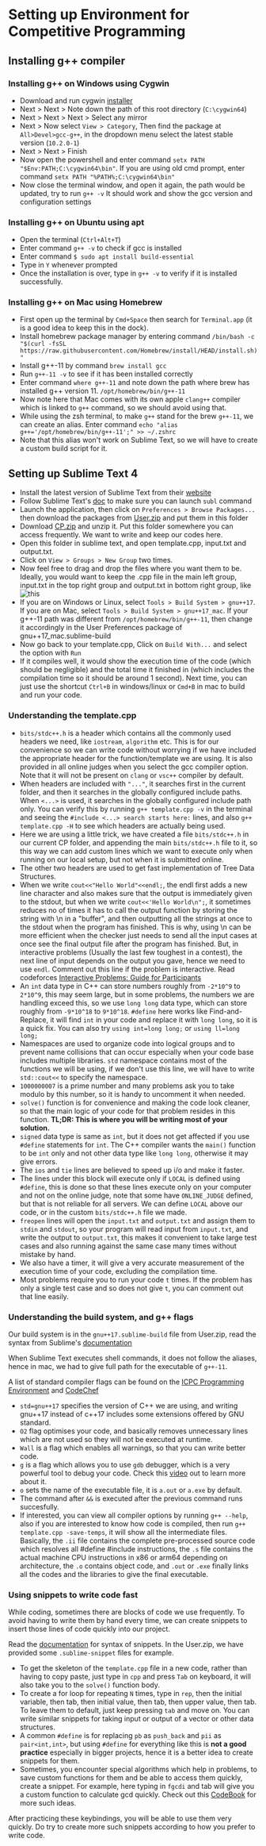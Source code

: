 # Setting up Environment for Competitive Programming

## Installing g++ compiler

### Installing g++ on Windows using Cygwin
* Download and run cygwin [installer](https://cygwin.com/setup-x86_64.exe)
* Next > Next > Note down the path of this root directory (`C:\cygwin64`)
* Next > Next > Next > Select any mirror
* Next > Now select `View > Category`, Then find the package at `All>Devel>gcc-g++`, in the dropdown menu select the latest stable version (`10.2.0-1`)
* Next > Next > Finish
* Now open the powershell and enter command `setx PATH "$Env:PATH;C:\cygwin64\bin"`. If you are using old cmd prompt, enter command `setx PATH "%PATH%;C:\cygwin64\bin"`
* Now close the terminal window, and open it again, the path would be updated, try to run `g++ -v` It should work and show the gcc version and configuration settings

### Installing g++ on Ubuntu using apt
* Open the terminal (`Ctrl+Alt+T`)
* Enter command `g++ -v` to check if gcc is installed
* Enter command `$ sudo apt install build-essential`
* Type in `Y` whenever prompted
* Once the installation is over, type in `g++ -v` to verify if it is installed successfully.

### Installing g++ on Mac using Homebrew
* First open up the terminal by `Cmd+Space` then search for `Terminal.app` (it is a good idea to keep this in the dock). 
* Install homebrew package manager by entering command `/bin/bash -c "$(curl -fsSL https://raw.githubusercontent.com/Homebrew/install/HEAD/install.sh)"`
* Install g++-11 by command `brew install gcc`
* Run `g++-11 -v` to see if it has been installed correctly
* Enter command `where g++-11` and note down the path where brew has installed g++ version 11. `/opt/homebrew/bin/g++-11`
* Now note here that Mac comes with its own apple `clang++` compiler which is linked to `g++` command, so we should avoid using that.
* While using the zsh terminal, to make `g++` stand for the brew `g++-11`, we can create an alias. Enter command `echo "alias g++='/opt/homebrew/bin/g++-11';" >> ~/.zshrc`
* Note that this alias won't work on Sublime Text, so we will have to create a custom build script for it.

## Setting up Sublime Text 4
* Install the latest version of Sublime Text from their [website](https://www.sublimetext.com/)
* Follow Sublime Text's [doc](https://www.sublimetext.com/docs/command_line.html) to make sure you can launch `subl` command
* Launch the application, then click on `Preferences > Browse Packages...` then download the packages from [User.zip]() and put them in this folder
* Download [CP.zip]() and unzip it. Put this folder somewhere you can access frequently. We want to write and keep our codes here.
* Open this folder in sublime text, and open template.cpp, input.txt and output.txt.
* Click on `View > Groups > New Group` two times.
* Now feel free to drag and drop the files where you want them to be. Ideally, you would want to keep the .cpp file in the main left group, input.txt in the top right group and output.txt in bottom right group, like ![this]()
* If you are on Windows or Linux, select `Tools > Build System > gnu++17`. If you are on Mac, select `Tools > Build System > gnu++17_mac`. If your g++-11 path was different from `/opt/homebrew/bin/g++-11`, then change it accordingly in the User Preferences package of gnu++17_mac.sublime-build
* Now go back to your template.cpp, Click on `Build With...` and select the option with `Run`
* If it compiles well, it would show the execution time of the code (which should be negligible) and the total time it finished in (which includes the compilation time so it should be around 1 second). Next time, you can just use the shortcut `Ctrl+B` in windows/linux or `Cmd+B` in mac to build and run your code.

### Understanding the template.cpp
* `bits/stdc++.h` is a header which contains all the commonly used headers we need, like `iostream`, `algorithm` etc. This is for our convenience so we can write code without worrying if we have included the appropriate header for the function/template we are using. It is also provided in all online judges when you select the gcc compiler option. Note that it will not be present on `clang` or `vsc++` compiler by default.
* When headers are included with `"..."`, it searches first in the current folder, and then it searches in the globally configured include paths. When `<...>` is used, it searches in the globally configured include path only. You can verify this by running `g++ template.cpp -v` in the terminal and seeing the `#include <...> search starts here:` lines, and also `g++ template.cpp -H` to see which headers are actually being used. 
* Here we are using a little trick, we have created a file `bits/stdc++.h` in our current CP folder, and appending the main `bits/stdc++.h` file to it, so this way we can add custom lines which we want to execute only when running on our local setup, but not when it is submitted online.
* The other two headers are used to get fast implementation of Tree Data Structures.
* When we write `cout<<"Hello World"<<endl;`, the endl first adds a new line character and also makes sure that the output is immediately given to the stdout, but when we write `cout<<'Hello World\n";`, it sometimes reduces no of times it has to call the output function by storing the string with \n in a "buffer", and then outputting all the strings at once to the stdout when the program has finished. This is why, using \n can be more efficient when the checker just needs to send all the input cases at once see the final output file after the program has finished. But, in interactive problems (Usually the last few toughest in a contest), the next line of input depends on the output you gave, hence we need to use `endl`. Comment out this line if the problem is interactive. Read codeforces [Interactive Problems: Guide for Participants](https://codeforces.com/blog/entry/45307)
* An `int` data type in C++ can store numbers roughly from `-2*10^9` to `2*10^9`, this may seem large, but in some problems, the numbers we are handling exceed this, so we use `long long` data type, which can store roughly from `-9*10^18` to `9*10^18`. `#define` here works like Find-and-Replace, it will find `int` in your code and replace it with `long long`, so it is a quick fix. You can also try `using int=long long;` or `using ll=long long;`
* Namespaces are used to organize code into logical groups and to prevent name collisions that can occur especially when your code base includes multiple libraries. `std` namespace contains most of the functions we will be using, if we don't use this line, we will have to write `std::cout<<` to specify the namespace.
* `1000000007` is a prime number and many problems ask you to take modulo by this number, so it is handy to uncomment it when needed.
* `solve()` function is for convenience and making the code look cleaner, so that the main logic of your code for that problem resides in this function. **TL;DR: This is where you will be writing most of your solution.**
* `signed` data type is same as `int`, but it does not get affected if you use `#define` statements for `int`. The C++ compiler wants the `main()` function to be `int` only and not other data type like `long long`, otherwise it may give errors.
* The `ios` and `tie` lines are believed to speed up i/o and make it faster.
* The lines under this block will execute only if `LOCAL` is defined using `#define`, this is done so that these lines execute only on your computer and not on the online judge, note that some have `ONLINE_JUDGE` defined, but that is not reliable for all servers. We can define `LOCAL` above our code, or in the custom `bits/stdc++.h` file we made.
* `freopen` lines will open the `input.txt` and `output.txt` and assign them to `stdin` and `stdout`, so your program will read input from `input.txt`, and write the output to `output.txt`, this makes it convenient to take large test cases and also running against the same case many times without mistake by hand.
* We also have a timer, it will give a very accurate measurement of the execution time of your code, excluding the compilation time.
* Most problems require you to run your code `t` times. If the problem has only a single test case and so does not give `t`, you can comment out that line easily.

### Understanding the build system, and g++ flags
Our build system is in the `gnu++17.sublime-build` file from User.zip, read the syntax from Sublime's [documentation](https://www.sublimetext.com/docs/build_systems.html)

When Sublime Text executes shell commands, it does not follow the aliases, hence in mac, we had to give full path for the executable of `g++-11`.

A list of standard compiler flags can be found on the [ICPC Programming Environment](https://icpc.global/worldfinals/programming-environment) and [CodeChef](https://discuss.codechef.com/t/what-are-the-compiler-options-that-the-judge-uses/)
* `std=gnu++17` specifies the version of C++ we are using, and writing gnu++17 instead of c++17 includes some extensions offered by GNU standard.
* `O2` flag optimises your code, and basically removes unnecessary lines which are not used so they will not be executed at runtime.
* `Wall` is a flag which enables all warnings, so that you can write better code.
* `g` is a flag which allows you to use `gdb` debugger, which is a very powerful tool to debug your code. Check this [video](https://www.youtube.com/watch?v=svG6OPyKsrw) out to learn more about it.
* `o` sets the name of the executable file, it is `a.out` or `a.exe` by default.
* The command after `&&` is executed after the previous command runs succesfully.
* If interested, you can view all compiler options by running `g++ --help`, also if you are interested to know how code is compiled, then run `g++ template.cpp -save-temps`, it will show all the intermediate files. Basically, the `.ii` file contains the complete pre-processed source code which resolves all #define #include instructions, the `.s` file contains the actual machine CPU instructions in x86 or arm64 depending on architecture, the `.o` contains object code, and `.out` or `.exe` finally links all the codes and the libraries to give the final executable.

### Using snippets to write code fast
While coding, sometimes there are blocks of code we use frequently. To avoid having to write them by hand every time, we can create snippets to insert those lines of code quickly into our project.

Read the [documentation](https://docs.sublimetext.io/guide/extensibility/snippets.html) for syntax of snippets. In the User.zip, we have provided some `.sublime-snippet` files for example.

* To get the skeleton of the `template.cpp` file in a new code, rather than having to copy paste, just type in `cpp` and press `Tab` on keyboard, it will also take you to the `solve()` function body.
* To create a for loop for repeating `N` times, type in `rep`, then the initial variable, then tab, then initial value, then tab, then upper value, then tab. To leave them to default, just keep pressing `tab` and move on. You can write similar snippets for taking input or output of a vector or other data structures.
* A common `#define` is for replacing `pb` as `push_back` and `pii` as `pair<int,int>`, but using `#define` for everything like this is **not a good practice** especially in bigger projects, hence it is a better idea to create snippets for them.
* Sometimes, you encounter special algorithms which help in problems, to save custom functions for them and be able to access them quickly, create a snippet. For example, here typing in `fgcdi` and tab will give you a custom function to calculate gcd quickly. Check out this [CodeBook](https://github.com/NavneelSinghal/CodeBook) for more such ideas.

After practicing these keybindings, you will be able to use them very quickly. Do try to create more such snippets according to how you prefer to write code.

